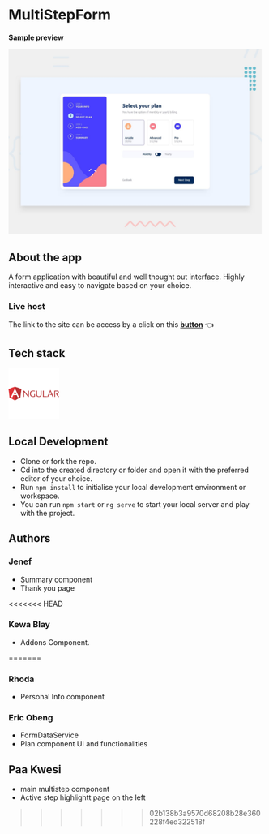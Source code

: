 # MultiStepForm
**Sample preview**

<img src="./src/assets/preview.jpg" alt="preview of multiStepForm application" width="500px" >

## About the app
A form application with beautiful and well thought out interface. Highly interactive and easy to navigate based on your choice.

### Live host
The link to the site can be access by a click on this [**button**](https://multi-step-form-beta-five.vercel.app/) 👈

## Tech stack
<img src="./src/assets/icon-angular.svg" alt="angular svg image" width="100px" >

## Local Development
- Clone or fork the repo. 
- Cd into the created directory or folder and open it with the preferred editor of your choice. 
- Run `npm install` to initialise your local development environment or workspace. 
- You can run `npm start` or `ng serve` to start your local server and play with the project. 

## Authors
### Jenef
- Summary component
- Thank you page

<<<<<<< HEAD
 
### Kewa Blay
- Addons Component.

 
=======
### Rhoda
- Personal Info component

 ### Eric Obeng
 - FormDataService
 - Plan component UI and functionalities


## Paa Kwesi
- main multistep component
- Active step highlightt page on the left

>>>>>>> 02b138b3a9570d68208b28e360228f4ed322518f



